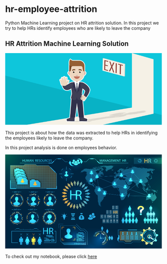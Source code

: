 # hr-employee-attrition
Python Machine Learning project on HR attrition solution. In this project we try to help HRs identify employees who are likely to leave the company
## HR Attrition Machine Learning Solution


![enter image description here](https://github.com/nehamore-nm/hr-employee-attrition/blob/main/Attrtion.png?raw=true)

This project is about how the data was extracted to help HRs in identifying the employees likely to leave the company.

In this project analysis is done on employees behavior.

![enter image description here](https://github.com/nehamore-nm/hr-employee-attrition/blob/main/hr-analytics-10.jpg?raw=true)

To check out my notebook, please click [here](https://github.com/nehamore-nm/hr-employee-attrition/blob/main/HR_Analytics.ipynb)
